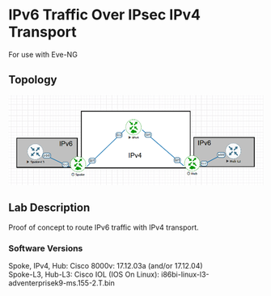 # IPv6 Traffic Over IPsec IPv4 Transport 
For use with Eve-NG  

## Topology
![image info](IPSEC-IPv6_over_IPv4.png)  

## Lab Description
Proof of concept to route IPv6 traffic with IPv4 transport.

### Software Versions
Spoke, IPv4, Hub: Cisco 8000v: 17.12.03a (and/or 17.12.04)  
Spoke-L3, Hub-L3: Cisco IOL (IOS On Linux): i86bi-linux-l3-adventerprisek9-ms.155-2.T.bin  
